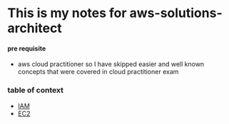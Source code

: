 # This is my notes for aws-solutions-architect

#### pre requisite
- aws cloud practitioner
so I have skipped easier and well known concepts that were covered in cloud
practitioner exam 

### table of context
- [IAM](iam.md)
- [EC2](ec2.md)
